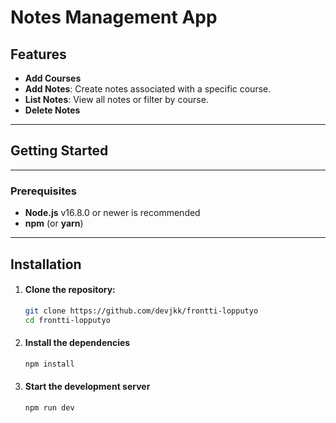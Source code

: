 # Notes Management App

## Features

- **Add Courses**
- **Add Notes**: Create notes associated with a specific course.
- **List Notes**: View all notes or filter by course.
- **Delete Notes**

---


## Getting Started
---

### Prerequisites

- **Node.js** v16.8.0 or newer is recommended
- **npm** (or **yarn**)

---

## Installation

1. #### Clone the repository:
   ```bash
   git clone https://github.com/devjkk/frontti-lopputyo
   cd frontti-lopputyo
   
2. #### Install the dependencies
    ```bash
    npm install
    
3. #### Start the development server
    ```bash
    npm run dev
   

